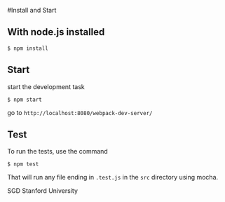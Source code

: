 #Install and Start

## With node.js installed
	$ npm install

## Start
start the development task

	$ npm start

go to `http://localhost:8080/webpack-dev-server/`

## Test

To run the tests, use the command

    $ npm test

That will run any file ending in `.test.js` in the `src` directory using mocha.

SGD Stanford University
